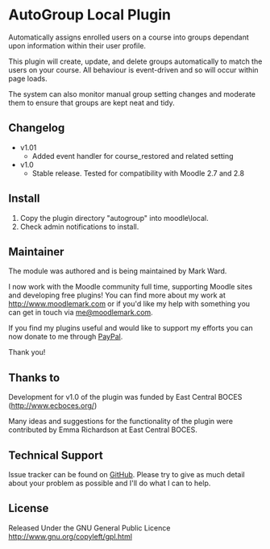 # AutoGroup Local Plugin

Automatically assigns enrolled users on a course into groups
dependant upon information within their user profile.

This plugin will create, update, and delete groups automatically
to match the users on your course. All behaviour is event-driven
and so will occur within page loads.

The system can also monitor manual group setting changes and
moderate them to ensure that groups are kept neat and tidy.

## Changelog

* v1.01
  * Added event handler for course_restored and related setting
* v1.0
  * Stable release. Tested for compatibility with Moodle 2.7 and 2.8

## Install

1. Copy the plugin directory "autogroup" into moodle\local\.
2. Check admin notifications to install.

## Maintainer

The module was authored and is being maintained by Mark Ward.

I now work with the Moodle community full time, supporting Moodle sites and developing free
plugins! You can find more about my work at http://www.moodlemark.com or if you'd like my help
with something you can get in touch via me@moodlemark.com.

If you find my plugins useful and would like to support my efforts you can now donate to me through
[PayPal](https://www.paypal.com/cgi-bin/webscr?cmd=_s-xclick&hosted_button_id=DW9R2WX3W73TG).

Thank you!

## Thanks to

Development for v1.0 of the plugin was funded by East Central BOCES (http://www.ecboces.org/)

Many ideas and suggestions for the functionality of the plugin were contributed
by Emma Richardson at East Central BOCES.

## Technical Support

Issue tracker can be found on [GitHub](https://github.com/markward/local_autogroup/issues). Please
try to give as much detail about your problem as possible and I'll do what I can to help.

## License

Released Under the GNU General Public Licence http://www.gnu.org/copyleft/gpl.html